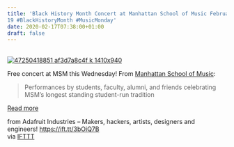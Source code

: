 ```yaml
---
title: 'Black History Month Concert at Manhattan School of Music February
19 #BlackHistoryMonth #MusicMonday'
date: 2020-02-17T07:38:00+01:00
draft: false
---
```


[  
![47250418851 af3d7a8c4f k 1410x940](https://cdn-blog.adafruit.com/uploads/2020/02/47250418851_af3d7a8c4f_k-1410x940-1.jpg "47250418851_af3d7a8c4f_k-1410x940.jpg")](https://www.msmnyc.edu/performances/black-history-month-concert-presented-by-the-msm-black-student-union/)

Free concert at MSM this Wednesday! From [Manhattan School of Music](https://www.msmnyc.edu/performances/black-history-month-concert-presented-by-the-msm-black-student-union/):

> Performances by students, faculty, alumni, and friends celebrating MSM’s longest standing student-run tradition

[Read more](https://www.msmnyc.edu/performances/black-history-month-concert-presented-by-the-msm-black-student-union/)

  
  
from Adafruit Industries – Makers, hackers, artists, designers and engineers! https://ift.tt/3bOiQ7B  
via [IFTTT](https://ifttt.com/?ref=da&site=blogger)